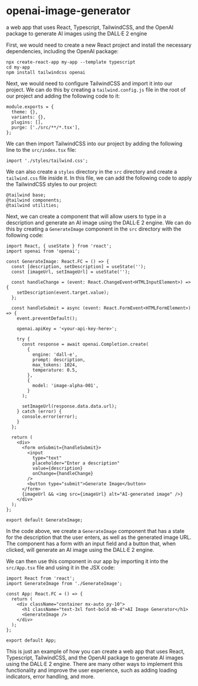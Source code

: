 # openai-image-generator
a web app that uses React, Typescript, TailwindCSS, and the OpenAI package to generate AI images using the DALL·E 2 engine

First, we would need to create a new React project and install the necessary dependencies, including the OpenAI package:
```
npx create-react-app my-app --template typescript
cd my-app
npm install tailwindcss openai
```

Next, we would need to configure TailwindCSS and import it into our project. We can do this by creating a `tailwind.config.js` file in the root of our project and adding the following code to it:
```
module.exports = {
  theme: {},
  variants: {},
  plugins: [],
  purge: ['./src/**/*.tsx'],
};
```

We can then import TailwindCSS into our project by adding the following line to the `src/index.tsx` file:
```
import './styles/tailwind.css';
```

We can also create a `styles` directory in the `src` directory and create a `tailwind.css` file inside it. In this file, we can add the following code to apply the TailwindCSS styles to our project:
```
@tailwind base;
@tailwind components;
@tailwind utilities;
```

Next, we can create a component that will allow users to type in a description and generate an AI image using the DALL·E 2 engine. We can do this by creating a `GenerateImage` component in the `src` directory with the following code:
```
import React, { useState } from 'react';
import openai from 'openai';

const GenerateImage: React.FC = () => {
  const [description, setDescription] = useState('');
  const [imageUrl, setImageUrl] = useState('');

  const handleChange = (event: React.ChangeEvent<HTMLInputElement>) => {
    setDescription(event.target.value);
  };

  const handleSubmit = async (event: React.FormEvent<HTMLFormElement>) => {
    event.preventDefault();

    openai.apiKey = '<your-api-key-here>';

    try {
      const response = await openai.Completion.create(
        {
          engine: 'dall-e',
          prompt: description,
          max_tokens: 1024,
          temperature: 0.5,
        },
        {
          model: 'image-alpha-001',
        }
      );

      setImageUrl(response.data.data.url);
    } catch (error) {
      console.error(error);
    }
  };

  return (
    <div>
      <form onSubmit={handleSubmit}>
        <input
          type="text"
          placeholder="Enter a description"
          value={description}
          onChange={handleChange}
        />
        <button type="submit">Generate Image</button>
      </form>
      {imageUrl && <img src={imageUrl} alt="AI-generated image" />}
    </div>
  );
};

export default GenerateImage;
```

In the code above, we create a `GenerateImage` component that has a state for the description that the user enters, as well as the generated image URL. The component has a form with an input field and a button that, when clicked, will generate an AI image using the DALL·E 2 engine.

We can then use this component in our app by importing it into the `src/App.tsx` file and using it in the JSX code:
```
import React from 'react';
import GenerateImage from './GenerateImage';

const App: React.FC = () => {
  return (
    <div className="container mx-auto py-10">
      <h1 className="text-3xl font-bold mb-4">AI Image Generator</h1>
      <GenerateImage />
    </div>
  );
};

export default App;
```

This is just an example of how you can create a web app that uses React, Typescript, TailwindCSS, and the OpenAI package to generate AI images using the DALL·E 2 engine. There are many other ways to implement this functionality and improve the user experience, such as adding loading indicators, error handling, and more.
